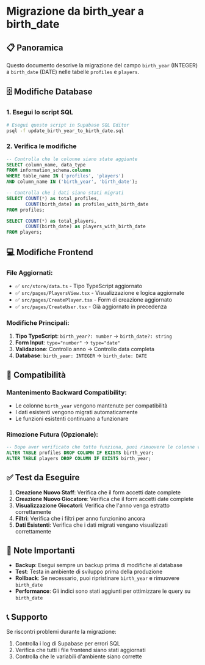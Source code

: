 # Migrazione da birth_year a birth_date

## 📋 Panoramica
Questo documento descrive la migrazione del campo `birth_year` (INTEGER) a `birth_date` (DATE) nelle tabelle `profiles` e `players`.

## 🗄️ Modifiche Database

### 1. Esegui lo script SQL
```bash
# Esegui questo script in Supabase SQL Editor
psql -f update_birth_year_to_birth_date.sql
```

### 2. Verifica le modifiche
```sql
-- Controlla che le colonne siano state aggiunte
SELECT column_name, data_type 
FROM information_schema.columns 
WHERE table_name IN ('profiles', 'players') 
AND column_name IN ('birth_year', 'birth_date');

-- Controlla che i dati siano stati migrati
SELECT COUNT(*) as total_profiles, 
       COUNT(birth_date) as profiles_with_birth_date
FROM profiles;

SELECT COUNT(*) as total_players, 
       COUNT(birth_date) as players_with_birth_date  
FROM players;
```

## 💻 Modifiche Frontend

### File Aggiornati:
- ✅ `src/store/data.ts` - Tipo TypeScript aggiornato
- ✅ `src/pages/PlayersView.tsx` - Visualizzazione e logica aggiornate
- ✅ `src/pages/CreatePlayer.tsx` - Form di creazione aggiornato
- ✅ `src/pages/CreateUser.tsx` - Già aggiornato in precedenza

### Modifiche Principali:
1. **Tipo TypeScript**: `birth_year?: number` → `birth_date?: string`
2. **Form Input**: `type="number"` → `type="date"`
3. **Validazione**: Controllo anno → Controllo data completa
4. **Database**: `birth_year: INTEGER` → `birth_date: DATE`

## 🔄 Compatibilità

### Mantenimento Backward Compatibility:
- Le colonne `birth_year` vengono mantenute per compatibilità
- I dati esistenti vengono migrati automaticamente
- Le funzioni esistenti continuano a funzionare

### Rimozione Futura (Opzionale):
```sql
-- Dopo aver verificato che tutto funziona, puoi rimuovere le colonne vecchie:
ALTER TABLE profiles DROP COLUMN IF EXISTS birth_year;
ALTER TABLE players DROP COLUMN IF EXISTS birth_year;
```

## ✅ Test da Eseguire

1. **Creazione Nuovo Staff**: Verifica che il form accetti date complete
2. **Creazione Nuovo Giocatore**: Verifica che il form accetti date complete  
3. **Visualizzazione Giocatori**: Verifica che l'anno venga estratto correttamente
4. **Filtri**: Verifica che i filtri per anno funzionino ancora
5. **Dati Esistenti**: Verifica che i dati migrati vengano visualizzati correttamente

## 🚨 Note Importanti

- **Backup**: Esegui sempre un backup prima di modifiche al database
- **Test**: Testa in ambiente di sviluppo prima della produzione
- **Rollback**: Se necessario, puoi ripristinare `birth_year` e rimuovere `birth_date`
- **Performance**: Gli indici sono stati aggiunti per ottimizzare le query su `birth_date`

## 📞 Supporto

Se riscontri problemi durante la migrazione:
1. Controlla i log di Supabase per errori SQL
2. Verifica che tutti i file frontend siano stati aggiornati
3. Controlla che le variabili d'ambiente siano corrette









